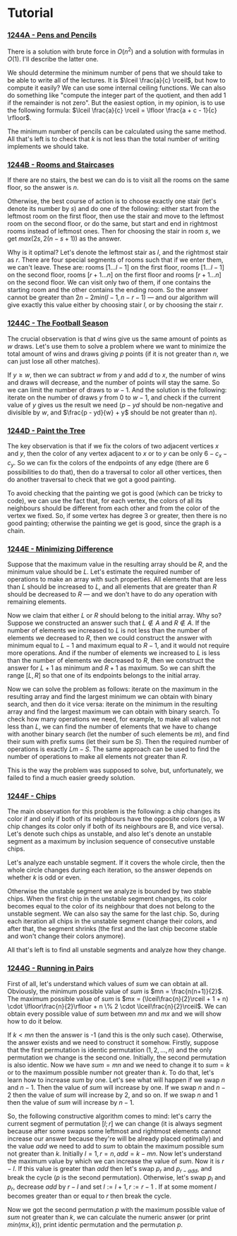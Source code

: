 # Tutorial


### [1244A - Pens and Pencils](../problems/A._Pens_and_Pencils.md "Codeforces Round 592 (Div. 2)")

There is a solution with brute force in $O(n^2)$ and a solution with formulas in $O(1)$. I'll describe the latter one.

We should determine the minimum number of pens that we should take to be able to write all of the lectures. It is $\lceil \frac{a}{c} \rceil$, but how to compute it easily? We can use some internal ceiling functions. We can also do something like "compute the integer part of the quotient, and then add $1$ if the remainder is not zero". But the easiest option, in my opinion, is to use the following formula: $\lceil \frac{a}{c} \rceil = \lfloor \frac{a + c - 1}{c} \rfloor$.

The minimum number of pencils can be calculated using the same method. All that's left is to check that $k$ is not less than the total number of writing implements we should take.

 
### [1244B - Rooms and Staircases](../problems/B._Rooms_and_Staircases.md "Codeforces Round 592 (Div. 2)")

If there are no stairs, the best we can do is to visit all the rooms on the same floor, so the answer is $n$.

Otherwise, the best course of action is to choose exactly one stair (let's denote its number by $s$) and do one of the following: either start from the leftmost room on the first floor, then use the stair and move to the leftmost room on the second floor, or do the same, but start and end in rightmost rooms instead of leftmost ones. Then for choosing the stair in room $s$, we get $max(2s, 2(n - s + 1))$ as the answer.

Why is it optimal? Let's denote the leftmost stair as $l$, and the rightmost stair as $r$. There are four special segments of rooms such that if we enter them, we can't leave. These are: rooms $[1 \dots l - 1]$ on the first floor, rooms $[1 \dots l - 1]$ on the second floor, rooms $[r + 1 \dots n]$ on the first floor and rooms $[r + 1 \dots n]$ on the second floor. We can visit only two of them, if one contains the starting room and the other contains the ending room. So the answer cannot be greater than $2n - 2min(l - 1, n - r - 1)$ — and our algorithm will give exactly this value either by choosing stair $l$, or by choosing the stair $r$.

 
### [1244C - The Football Season](../problems/C._The_Football_Season.md "Codeforces Round 592 (Div. 2)")

The crucial observation is that $d$ wins give us the same amount of points as $w$ draws. Let's use them to solve a problem where we want to minimize the total amount of wins and draws giving $p$ points (if it is not greater than $n$, we can just lose all other matches).

If $y \ge w$, then we can subtract $w$ from $y$ and add $d$ to $x$, the number of wins and draws will decrease, and the number of points will stay the same. So we can limit the number of draws to $w - 1$. And the solution is the following: iterate on the number of draws $y$ from $0$ to $w - 1$, and check if the current value of $y$ gives us the result we need ($p - yd$ should be non-negative and divisible by $w$, and $\frac{p - yd}{w} + y$ should be not greater than $n$).

 
### [1244D - Paint the Tree](../problems/D._Paint_the_Tree.md "Codeforces Round 592 (Div. 2)")

The key observation is that if we fix the colors of two adjacent vertices $x$ and $y$, then the color of any vertex adjacent to $x$ or to $y$ can be only $6 - c_x - c_y$. So we can fix the colors of the endpoints of any edge (there are $6$ possibilities to do that), then do a traversal to color all other vertices, then do another traversal to check that we got a good painting.

To avoid checking that the painting we got is good (which can be tricky to code), we can use the fact that, for each vertex, the colors of all its neighbours should be different from each other and from the color of the vertex we fixed. So, if some vertex has degree $3$ or greater, then there is no good painting; otherwise the painting we get is good, since the graph is a chain.

 
### [1244E - Minimizing Difference](../problems/E._Minimizing_Difference.md "Codeforces Round 592 (Div. 2)")

Suppose that the maximum value in the resulting array should be $R$, and the minimum value should be $L$. Let's estimate the required number of operations to make an array with such properties. All elements that are less than $L$ should be increased to $L$, and all elements that are greater than $R$ should be decreased to $R$ — and we don't have to do any operation with remaining elements.

Now we claim that either $L$ or $R$ should belong to the initial array. Why so? Suppose we constructed an answer such that $L \notin A$ and $R \notin A$. If the number of elements we increased to $L$ is not less than the number of elements we decreased to $R$, then we could construct the answer with minimum equal to $L - 1$ and maximum equal to $R - 1$, and it would not require more operations. And if the number of elements we increased to $L$ is less than the number of elements we decreased to $R$, then we construct the answer for $L + 1$ as minimum and $R + 1$ as maximum. So we can shift the range $[L, R]$ so that one of its endpoints belongs to the initial array.

Now we can solve the problem as follows: iterate on the maximum in the resulting array and find the largest minimum we can obtain with binary search, and then do it vice versa: iterate on the minimum in the resulting array and find the largest maximum we can obtain with binary search. To check how many operations we need, for example, to make all values not less than $L$, we can find the number of elements that we have to change with another binary search (let the number of such elements be $m$), and find their sum with prefix sums (let their sum be $S$). Then the required number of operations is exactly $Lm - S$. The same approach can be used to find the number of operations to make all elements not greater than $R$.

This is the way the problem was supposed to solve, but, unfortunately, we failed to find a much easier greedy solution.

 
### [1244F - Chips](../problems/F._Chips.md "Codeforces Round 592 (Div. 2)")

The main observation for this problem is the following: a chip changes its color if and only if both of its neighbours have the opposite colors (so, a W chip changes its color only if both of its neighbours are B, and vice versa). Let's denote such chips as unstable, and also let's denote an unstable segment as a maximum by inclusion sequence of consecutive unstable chips.

Let's analyze each unstable segment. If it covers the whole circle, then the whole circle changes during each iteration, so the answer depends on whether $k$ is odd or even.

Otherwise the unstable segment we analyze is bounded by two stable chips. When the first chip in the unstable segment changes, its color becomes equal to the color of its neighbour that does not belong to the unstable segment. We can also say the same for the last chip. So, during each iteration all chips in the unstable segment change their colors, and after that, the segment shrinks (the first and the last chip become stable and won't change their colors anymore).

All that's left is to find all unstable segments and analyze how they change.

 
### [1244G - Running in Pairs](../problems/G._Running_in_Pairs.md "Codeforces Round 592 (Div. 2)")

First of all, let's understand which values of $sum$ we can obtain at all. Obviously, the minimum possible value of $sum$ is $mn = \frac{n(n+1)}{2}$. The maximum possible value of $sum$ is $mx = (\lceil\frac{n}{2}\rceil + 1 + n) \cdot \lfloor\frac{n}{2}\rfloor + n \% 2 \cdot \lceil\frac{n}{2}\rceil$. We can obtain every possible value of $sum$ between $mn$ and $mx$ and we will show how to do it below.

If $k < mn$ then the answer is -1 (and this is the only such case). Otherwise, the answer exists and we need to construct it somehow. Firstly, suppose that the first permutation is identic permutation ($1, 2, \dots, n$) and the only permutation we change is the second one. Initially, the second permutation is also identic. Now we have $sum = mn$ and we need to change it to $sum = k$ or to the maximum possible number not greater than $k$. To do that, let's learn how to increase $sum$ by one. Let's see what will happen if we swap $n$ and $n-1$. Then the value of $sum$ will increase by one. If we swap $n$ and $n-2$ then the value of $sum$ will increase by $2$, and so on. If we swap $n$ and $1$ then the value of $sum$ will increase by $n-1$. 

So, the following constructive algorithm comes to mind: let's carry the current segment of permutation $[l; r]$ we can change (it is always segment because after some swaps some leftmost and rightmost elements cannot increase our answer because they're will be already placed optimally) and the value $add$ we need to add to $sum$ to obtain the maximum possible sum not greater than $k$. Initially $l=1, r=n, add = k - mn$. Now let's understand the maximum value by which we can increase the value of $sum$. Now it is $r-l$. If this value is greater than $add$ then let's swap $p_r$ and $p_{r - add}$, and break the cycle ($p$ is the second permutation). Otherwise, let's swap $p_l$ and $p_r$, decrease $add$ by $r-l$ and set $l := l + 1, r := r - 1$ . If at some moment $l$ becomes greater than or equal to $r$ then break the cycle.

Now we got the second permutation $p$ with the maximum possible value of $sum$ not greater than $k$, we can calculate the numeric answer (or print $min(mx, k)$), print identic permutation and the permutation $p$.

